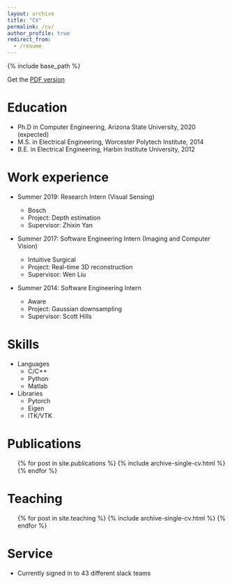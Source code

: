 ```yaml
---
layout: archive
title: "CV"
permalink: /cv/
author_profile: true
redirect_from:
  - /resume
---
```


{% include base_path %}

Get the [PDF version](http://icemiliang.github.io/files/resume.pdf)

Education
======
* Ph.D in Computer Engineering, Arizona State University, 2020 (expected)
* M.S. in Electrical Engineering, Worcester Polytech Institute, 2014
* B.E. in Electrical Engineering, Harbin Institute University, 2012

Work experience
======
* Summer 2019: Research Intern (Visual Sensing)
  * Bosch
  * Project: Depth estimation
  * Supervisor: Zhixin Yan

* Summer 2017: Software Engineering Intern (Imaging and Computer Vision)
  * Intuitive Surgical
  * Project: Real-time 3D reconstruction
  * Supervisor: Wen Liu

* Summer 2014: Software Engineering Intern
  * Aware
  * Project: Gaussian downsampling
  * Supervisor: Scott Hills
  
Skills
======
* Languages
  * C/C++
  * Python
  * Matlab
* Libraries
  * Pytorch
  * Eigen
  * ITK/VTK

Publications
======
  <ul>{% for post in site.publications %}
    {% include archive-single-cv.html %}
  {% endfor %}</ul>

  
Teaching
======
  <ul>{% for post in site.teaching %}
    {% include archive-single-cv.html %}
  {% endfor %}</ul>
  
Service
======
* Currently signed in to 43 different slack teams
